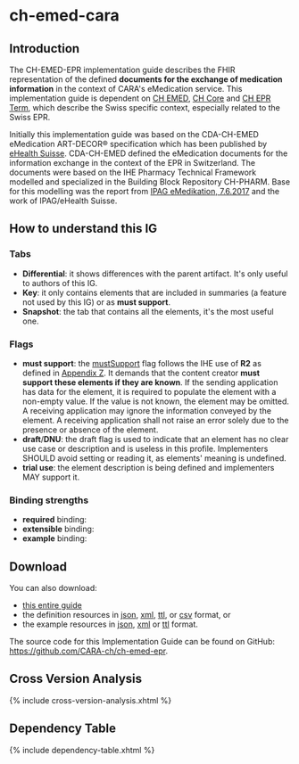 # ch-emed-cara

## Introduction

The CH-EMED-EPR implementation guide describes the FHIR representation of the defined **documents for the exchange of medication information** in the context of CARA's eMedication service.
This implementation guide is dependent on [CH EMED](http://fhir.ch/ig/ch-emed/index.html), [CH Core](http://fhir.ch/ig/ch-core/index.html) and [CH EPR Term](http://fhir.ch/ig/ch-epr-term/index.html), which describe the Swiss specific context, especially related to the Swiss EPR.

Initially this implementation guide was based on the CDA-CH-EMED eMedication ART-DECOR® specification which has been published by [eHealth Suisse](https://www.e-health-suisse.ch/en/home.html).
CDA-CH-EMED defined the eMedication documents for the information exchange in the context of the EPR in Switzerland.
The documents were based on the IHE Pharmacy Technical Framework modelled and specialized in the Building Block Repository CH-PHARM.
Base for this modelling was the report from [IPAG eMedikation, 7.6.2017](https://www.e-health-suisse.ch/fileadmin/user_upload/Dokumente/2017/D/170607_Bericht_eMedikation_IPAG.pdf) and the work of IPAG/eHealth Suisse.

## How to understand this IG

### Tabs

- **Differential**: it shows differences with the parent artifact. It's only useful to authors of this IG.
- **Key**: it only contains elements that are included in summaries (a feature not used by this IG) or as **must support**.
- **Snapshot**: the tab that contains all the elements, it's the most useful one.

### Flags

- **must support**: the [mustSupport](https://www.hl7.org/fhir/profiling.html#mustsupport) flag follows the IHE use of **R2** as defined in [Appendix Z](https://profiles.ihe.net/ITI/TF/Volume2/ch-Z.html#z.10-profiling-conventions-for-constraints-on-fhir). It demands that the content creator **must support these elements if they are known**. If the sending application has data for the element, it is required to populate the element with a non-empty value. If the value is not known, the element may be omitted. A receiving application may ignore the information conveyed by the element. A receiving application shall not raise an error solely due to the presence or absence of the element.
- **draft**/**DNU**: the draft flag is used to indicate that an element has no clear use case or description and is useless in this profile. Implementers SHOULD avoid setting or reading it, as elements' meaning is undefined.
- **trial use**: the element description is being defined and implementers MAY support it. 

### Binding strengths

- **required** binding:
- **extensible** binding:
- **example** binding:

## Download

You can also download:

- [this entire guide](full-ig.zip)
- the definition resources in [json](definitions.json.zip), [xml](definitions.xml.zip), [ttl](definitions.ttl.zip), or [csv](csvs.zip) format, or
- the example resources in [json](examples.json.zip), [xml](examples.xml.zip) or [ttl](examples.ttl.zip) format.

The source code for this Implementation Guide can be found on GitHub: https://github.com/CARA-ch/ch-emed-epr.

## Cross Version Analysis

{% include cross-version-analysis.xhtml %}

## Dependency Table

{% include dependency-table.xhtml %}

